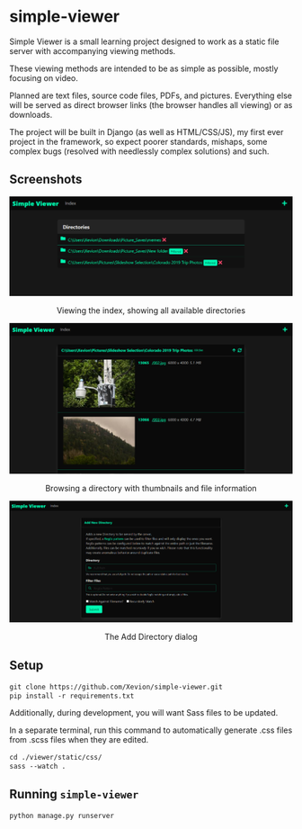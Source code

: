 # simple-viewer

Simple Viewer is a small learning project designed to work as a static file server with accompanying viewing methods.

These viewing methods are intended to be as simple as possible, mostly focusing on video.

Planned are text files, source code files, PDFs, and pictures. Everything else will be served as direct browser links (the browser handles all viewing) or as downloads.

The project will be built in Django (as well as HTML/CSS/JS), my first ever project in the framework, so expect poorer standards, mishaps, some complex bugs (resolved with needlessly complex solutions) and such.

## Screenshots

![Screenshot: Viewing the directory index](./screenshot_index.png)
<p align="center">Viewing the index, showing all available directories</p>

![Screenshot: Browsing a directory](./screenshot_browse.png)
<p align="center">Browsing a directory with thumbnails and file information</p>

![Screenshot: Adding a directory](./screenshot_add.png)
<p align="center">The Add Directory dialog</p>


## Setup

```
git clone https://github.com/Xevion/simple-viewer.git
pip install -r requirements.txt
```

Additionally, during development, you will want Sass files to be updated.

In a separate terminal, run this command to automatically generate .css files from .scss files when they are edited.

```
cd ./viewer/static/css/
sass --watch .
```

## Running `simple-viewer`

```
python manage.py runserver
```
